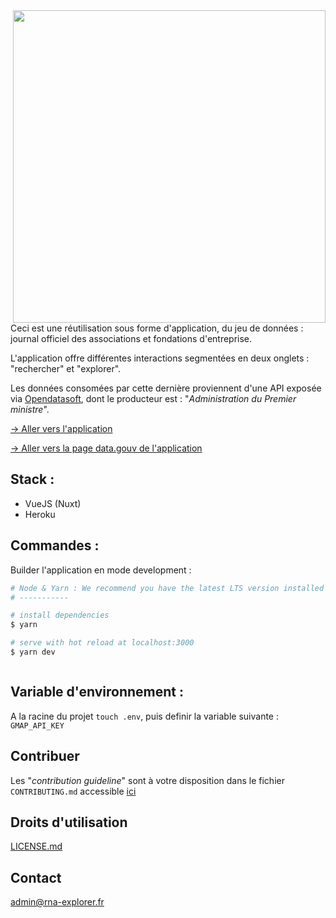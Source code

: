 <img  src="https://i.servimg.com/u/f45/12/16/25/08/rna-ex10.png"  height="500"  align="right">

<p>Ceci est une réutilisation sous forme d'application, du jeu de données : journal officiel des associations et fondations d'entreprise.

L'application offre différentes interactions segmentées en deux onglets : "rechercher" et "explorer".

Les données consomées par cette dernière proviennent d'une API exposée via <a  href="https://public.opendatasoft.com/"  target="_blank">Opendatasoft</a>, dont le producteur est : "_Administration du Premier ministre_".</p>

<a href="http://www.rna-explorer.fr/" target="_blank">&rarr; Aller vers l'application</a>

<a href="https://www.data.gouv.fr/fr/reuses/explorateur-dassociations/" target="_blank">&rarr; Aller vers la page data.gouv de l'application</a>

## Stack :

-   VueJS (Nuxt)
-   Heroku

## Commandes :

Builder l'application en mode development :

```bash
# Node & Yarn : We recommend you have the latest LTS version installed
# -----------

# install dependencies
$ yarn

# serve with hot reload at localhost:3000
$ yarn dev
```

<div  style="clear: both;"></div>

## Variable d'environnement :

A la racine du projet `touch .env`, puis definir la variable suivante : `GMAP_API_KEY`

## Contribuer

Les "_contribution guideline_" sont à votre disposition dans le fichier `CONTRIBUTING.md` accessible <a  href="https://github.com/HmZc/assos-finder/blob/master/CONTRIBUTING.md">ici</a>

## Droits d'utilisation

<a  href="https://github.com/HmZc/assos-finder/blob/master/CONTRIBUTING.md">LICENSE.md</a>

## Contact

admin@rna-explorer.fr
